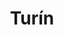 ---
title: Turín
date: 
draft: false

# descripcion
description : Argo colgante de plata

materials: Plata 925

color: Plateado

dimensions: 0,8cm x 2cm

code: 01-01-0317

type: "Aros"

categories: []

price: $1.940,00

price_eftvo: $1.647,50

# Images
# first image will be shown in the product page
images:
  # - image: "images/path_to_image"
  # La ubicacion de las imagenes es imagenes/Aros/Aros.Colgantes/01-01-0317-turin
  - image: "./images/aros/colgantes/01-01-0317-ovalo-doble_a.JPG"
  - image: "./images/aros/colgantes/01-01-0317-ovalo-doble_b.JPG"
---